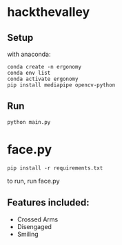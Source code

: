 # hackthevalley

## Setup

with anaconda:

```
conda create -n ergonomy
conda env list
conda activate ergonomy
pip install mediapipe opencv-python

```

## Run

```
python main.py
```

# face.py

```
pip install -r requirements.txt
```

to run, run face.py

## Features included:

- Crossed Arms
- Disengaged
- Smiling
